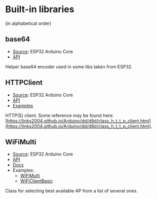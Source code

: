 # Built-in libraries
(in alphabetical order)

## base64
- [Source](https://github.com/espressif/arduino-esp32/blob/master/cores/esp32/base64.cpp): ESP32 Arduino Core
- [API](../arduino/libretuya/libraries/base64/base64.h)

Helper base64 encoder used in some libs taken from ESP32.

## HTTPClient
- [Source](https://github.com/espressif/arduino-esp32/tree/master/libraries/HTTPClient): ESP32 Arduino Core
- [API](../arduino/libretuya/libraries/HTTPClient/HTTPClient.h)
- [Examples](https://github.com/espressif/arduino-esp32/tree/master/libraries/HTTPClient/examples)

HTTP(S) client. Some reference may be found here: [https://links2004.github.io/Arduino/dd/d8d/class_h_t_t_p_client.html](https://links2004.github.io/Arduino/dd/d8d/class_h_t_t_p_client.html).

## WiFiMulti
- [Source](https://github.com/espressif/arduino-esp32/tree/master/libraries/WiFi/src): ESP32 Arduino Core
- [API](../arduino/libretuya/libraries/WiFiMulti/WiFiMulti.h)
- [Docs](https://docs.espressif.com/projects/arduino-esp32/en/latest/api/wifi.html#wifimulti)
- Examples:
    - [WiFiMulti](https://github.com/espressif/arduino-esp32/blob/master/libraries/WiFi/examples/WiFiMulti/WiFiMulti.ino)
    - [WiFiClientBasic](https://github.com/espressif/arduino-esp32/blob/master/libraries/WiFi/examples/WiFiClientBasic/WiFiClientBasic.ino)

Class for selecting best available AP from a list of several ones.
